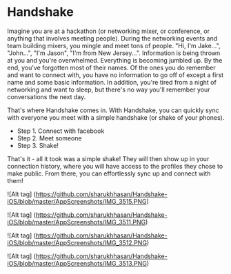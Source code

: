 # Handshake

Imagine you are at a hackathon (or networking mixer, or conference, or anything that involves meeting people). During the networking events and team building mixers, you mingle and meet tons of people. "Hi, I'm Jake...", "John...", "I'm Jason", "I'm from New Jersey...". Information is being thrown at you and you're overwhelmed. Everything is becoming jumbled up. By the end, you've forgotten most of their names. Of the ones you do remember and want to connect with, you have no information to go off of except a first name and some basic information. In addition, you're tired from a night of networking and want to sleep, but there's no way you'll remember your conversations the next day.

That's where Handshake comes in. With Handshake, you can quickly sync with everyone you meet with a simple handshake (or shake of your phones). 

* Step 1. Connect with facebook
* Step 2. Meet someone
* Step 3. Shake!

That's it - all it took was a simple shake! They will then show up in your connection history, where you will have access to the profiles they chose to make public. From there, you can effortlessly sync up and connect with them! 

![Alt tag] (https://github.com/sharukhhasan/Handshake-iOS/blob/master/AppScreenshots/IMG_3515.PNG)

![Alt tag] (https://github.com/sharukhhasan/Handshake-iOS/blob/master/AppScreenshots/IMG_3511.PNG)

![Alt tag] (https://github.com/sharukhhasan/Handshake-iOS/blob/master/AppScreenshots/IMG_3512.PNG)

![Alt tag] (https://github.com/sharukhhasan/Handshake-iOS/blob/master/AppScreenshots/IMG_3513.PNG)

